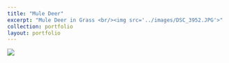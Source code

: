 ```yaml
---
title: "Mule Deer"
excerpt: "Mule Deer in Grass <br/><img src='../images/DSC_3952.JPG'>"
collection: portfolio
layout: portfolio
---
```


<img src='{{ site.baseurl }}/images/DSC_3952.JPG'>